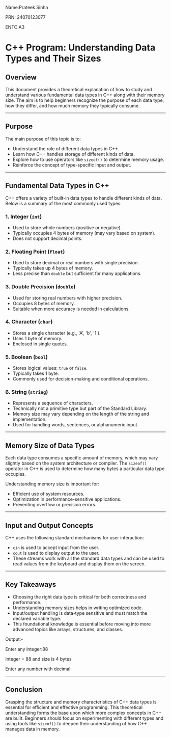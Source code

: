 Name:Prateek Sinha

PRN: 24070123077

ENTC A3

# C++ Program: Understanding Data Types and Their Sizes

## Overview

This document provides a theoretical explanation of how to study and understand various fundamental data types in C++ along with their memory size. The aim is to help beginners recognize the purpose of each data type, how they differ, and how much memory they typically consume.

---

## Purpose

The main purpose of this topic is to:

- Understand the role of different data types in C++.
- Learn how C++ handles storage of different kinds of data.
- Explore how to use operators like `sizeof()` to determine memory usage.
- Reinforce the concept of type-specific input and output.

---

## Fundamental Data Types in C++

C++ offers a variety of built-in data types to handle different kinds of data. Below is a summary of the most commonly used types:

### 1. Integer (`int`)

- Used to store whole numbers (positive or negative).
- Typically occupies 4 bytes of memory (may vary based on system).
- Does not support decimal points.

### 2. Floating Point (`float`)

- Used to store decimal or real numbers with single precision.
- Typically takes up 4 bytes of memory.
- Less precise than `double` but sufficient for many applications.

### 3. Double Precision (`double`)

- Used for storing real numbers with higher precision.
- Occupies 8 bytes of memory.
- Suitable when more accuracy is needed in calculations.

### 4. Character (`char`)

- Stores a single character (e.g., 'A', 'b', '1').
- Uses 1 byte of memory.
- Enclosed in single quotes.

### 5. Boolean (`bool`)

- Stores logical values: `true` or `false`.
- Typically takes 1 byte.
- Commonly used for decision-making and conditional operations.

### 6. String (`string`)

- Represents a sequence of characters.
- Technically not a primitive type but part of the Standard Library.
- Memory size may vary depending on the length of the string and implementation.
- Used for handling words, sentences, or alphanumeric input.

---

## Memory Size of Data Types

Each data type consumes a specific amount of memory, which may vary slightly based on the system architecture or compiler. The `sizeof()` operator in C++ is used to determine how many bytes a particular data type occupies.

Understanding memory size is important for:

- Efficient use of system resources.
- Optimization in performance-sensitive applications.
- Preventing overflow or precision errors.

---

## Input and Output Concepts

C++ uses the following standard mechanisms for user interaction:

- `cin` is used to accept input from the user.
- `cout` is used to display output to the user.
- These streams work with all the standard data types and can be used to read values from the keyboard and display them on the screen.

---

## Key Takeaways

- Choosing the right data type is critical for both correctness and performance.
- Understanding memory sizes helps in writing optimized code.
- Input/output handling is data-type sensitive and must match the declared variable type.
- This foundational knowledge is essential before moving into more advanced topics like arrays, structures, and classes.

Output:-

Enter any integer:88

Integer = 88 and size is 4 bytes

Enter any number with decimal:


---

## Conclusion

Grasping the structure and memory characteristics of C++ data types is essential for efficient and effective programming. This theoretical understanding forms the base upon which more complex concepts in C++ are built. Beginners should focus on experimenting with different types and using tools like `sizeof()` to deepen their understanding of how C++ manages data in memory.
